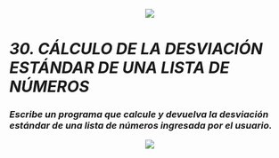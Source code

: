 <p align="center">
  <img src="https://github.com/emilianod98/PythonChallenges-LowLevel/blob/main/src/Learn-python.png">
</p>


# ***30. CÁLCULO DE LA DESVIACIÓN ESTÁNDAR DE UNA LISTA DE NÚMEROS***

### *Escribe un programa que calcule y devuelva la desviación estándar de una lista de números ingresada por el usuario.*

<p align="center">
  <img src="https://github.com/emilianod98/PythonChallenges-LowLevel/blob/main/src/helloword.png">
</p>